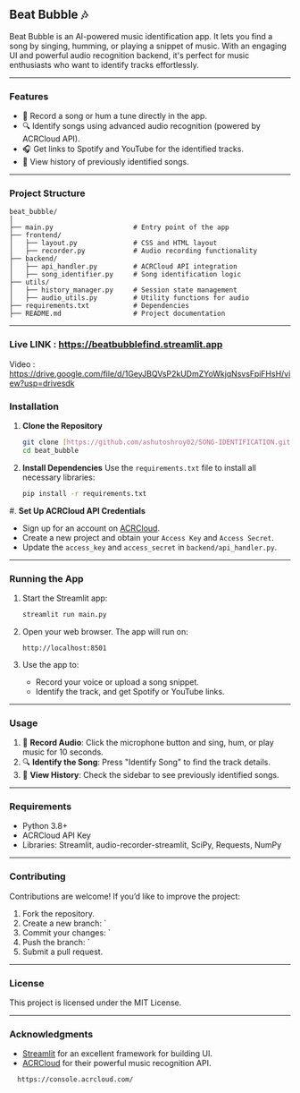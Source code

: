 ## **Beat Bubble 🎶**
Beat Bubble is an AI-powered music identification app. It lets you find a song by singing, humming, or playing a snippet of music. With an engaging UI and powerful audio recognition backend, it's perfect for music enthusiasts who want to identify tracks effortlessly.

---

### **Features**
- 🎤 Record a song or hum a tune directly in the app.
- 🔍 Identify songs using advanced audio recognition (powered by ACRCloud API).
- 🎧 Get links to Spotify and YouTube for the identified tracks.
- 📜 View history of previously identified songs.

---

### **Project Structure**
```
beat_bubble/
│
├── main.py                    # Entry point of the app
├── frontend/
│   ├── layout.py              # CSS and HTML layout
│   ├── recorder.py            # Audio recording functionality
├── backend/
│   ├── api_handler.py         # ACRCloud API integration
│   ├── song_identifier.py     # Song identification logic
├── utils/
│   ├── history_manager.py     # Session state management
│   ├── audio_utils.py         # Utility functions for audio
├── requirements.txt           # Dependencies
├── README.md                  # Project documentation
```

---
### Live LINK :  https://beatbubblefind.streamlit.app 
Video : https://drive.google.com/file/d/1GeyJBQVsP2kUDmZYoWkjqNsvsFpiFHsH/view?usp=drivesdk
### **Installation**

1. **Clone the Repository**
   ```bash
   git clone [https://github.com/ashutoshroy02/SONG-IDENTIFICATION.git]
   cd beat_bubble
   ```

2. **Install Dependencies**
   Use the `requirements.txt` file to install all necessary libraries:
   ```bash
   pip install -r requirements.txt
   ```

#. **Set Up ACRCloud API Credentials**
   - Sign up for an account on [ACRCloud](https://www.acrcloud.com/).
   - Create a new project and obtain your `Access Key` and `Access Secret`.
   - Update the `access_key` and `access_secret` in `backend/api_handler.py`.

---

### **Running the App**

1. Start the Streamlit app:
   ```bash
   streamlit run main.py
   ```

2. Open your web browser. The app will run on:
   ```
   http://localhost:8501
   ```

3. Use the app to:
   - Record your voice or upload a song snippet.
   - Identify the track, and get Spotify or YouTube links.

---

### **Usage**
1. 🎤 **Record Audio**: Click the microphone button and sing, hum, or play music for 10 seconds.
2. 🔍 **Identify the Song**: Press "Identify Song" to find the track details.
3. 📜 **View History**: Check the sidebar to see previously identified songs.

---

### **Requirements**
- Python 3.8+
- ACRCloud API Key
- Libraries: Streamlit, audio-recorder-streamlit, SciPy, Requests, NumPy

---

### **Contributing**
Contributions are welcome! If you’d like to improve the project:
1. Fork the repository.
2. Create a new branch: `
3. Commit your changes: `
4. Push the branch: `
5. Submit a pull request.

---

### **License**
This project is licensed under the MIT License.

---

### **Acknowledgments**
- [Streamlit](https://streamlit.io/) for an excellent framework for building UI.
- [ACRCloud](https://www.acrcloud.com/) for their powerful music recognition API.

```http
  https://console.acrcloud.com/ 
```
